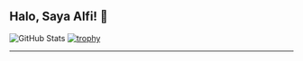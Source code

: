 ## Halo, Saya Alfi! 👋

<!--
**masalfi/masalfi** is a ✨ _special_ ✨ repository because its `README.md` (this file) appears on your GitHub profile.

Here are some ideas to get you started:

- 🔭 I’m currently working on ...
- 🌱 I’m currently learning ...
- 👯 I’m looking to collaborate on ...
- 🤔 I’m looking for help with ...
- 💬 Ask me about ...
- 📫 How to reach me: ...
- 😄 Pronouns: ...
- ⚡ Fun fact: ...
-->

![GitHub Stats](https://github-readme-stats.vercel.app/api?username=masalfi&show_icons=true&theme=radical)
[![trophy](https://github-profile-trophy.vercel.app/?username=masalfi)](https://github.com/ryo-ma/github-profile-trophy)

---
